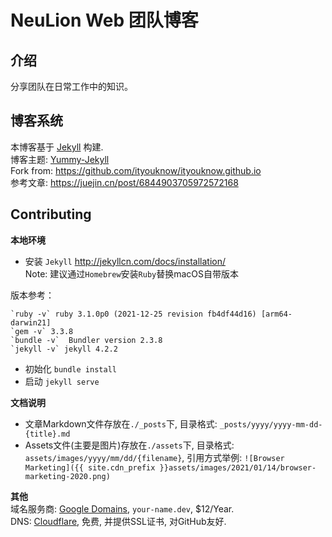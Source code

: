 # NeuLion Web 团队博客
## 介绍
分享团队在日常工作中的知识。

## 博客系统
本博客基于 [Jekyll](https://jekyllcn.com/) 构建.  
博客主题: [Yummy-Jekyll](https://github.com/DONGChuan/Yummy-Jekyll)  
Fork from: <https://github.com/ityouknow/ityouknow.github.io>  
参考文章: <https://juejin.cn/post/6844903705972572168>

## Contributing
**本地环境**  
* 安装 `Jekyll` <http://jekyllcn.com/docs/installation/>  
Note: 建议通过`Homebrew`安装`Ruby`替换macOS自带版本  

版本参考：
```
`ruby -v` ruby 3.1.0p0 (2021-12-25 revision fb4df44d16) [arm64-darwin21]  
`gem -v` 3.3.8  
`bundle -v`  Bundler version 2.3.8  
`jekyll -v` jekyll 4.2.2
```  

* 初始化 `bundle install`
* 启动 `jekyll serve`

**文档说明**  
* 文章Markdown文件存放在`./_posts`下, 目录格式: `_posts/yyyy/yyyy-mm-dd-{title}.md`  
* Assets文件(主要是图片)存放在`./assets`下, 目录格式: `assets/images/yyyy/mm/dd/{filename}`, 引用方式举例:
`
![Browser Marketing]({{ site.cdn_prefix }}assets/images/2021/01/14/browser-marketing-2020.png)
`

**其他**  
域名服务商: [Google Domains](https://domains.google.com/registrar/), `your-name.dev`, $12/Year.  
DNS: [Cloudflare](https://dash.cloudflare.com/), 免费, 并提供SSL证书, 对GitHub友好.  
